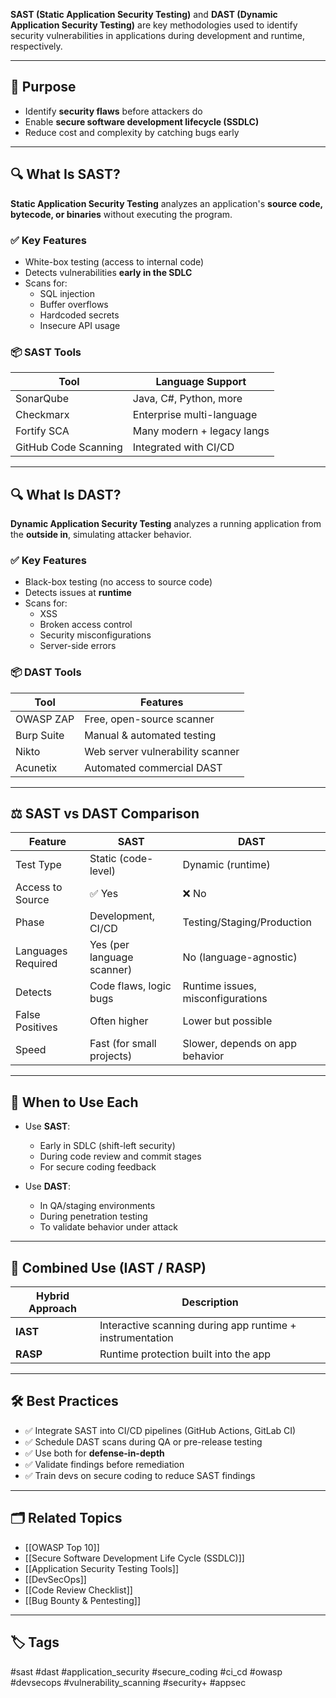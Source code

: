 **SAST (Static Application Security Testing)** and **DAST (Dynamic Application Security Testing)** are key methodologies used to identify security vulnerabilities in applications during development and runtime, respectively.

---

## 🎯 Purpose

- Identify **security flaws** before attackers do
- Enable **secure software development lifecycle (SSDLC)**
- Reduce cost and complexity by catching bugs early

---

## 🔍 What Is SAST?

**Static Application Security Testing** analyzes an application's **source code, bytecode, or binaries** without executing the program.

### ✅ Key Features

- White-box testing (access to internal code)
- Detects vulnerabilities **early in the SDLC**
- Scans for:
  - SQL injection
  - Buffer overflows
  - Hardcoded secrets
  - Insecure API usage

### 📦 SAST Tools

| Tool             | Language Support          |
|------------------|---------------------------|
| SonarQube        | Java, C#, Python, more     |
| Checkmarx        | Enterprise multi-language  |
| Fortify SCA      | Many modern + legacy langs |
| GitHub Code Scanning | Integrated with CI/CD  |

---

## 🔍 What Is DAST?

**Dynamic Application Security Testing** analyzes a running application from the **outside in**, simulating attacker behavior.

### ✅ Key Features

- Black-box testing (no access to source code)
- Detects issues at **runtime**
- Scans for:
  - XSS
  - Broken access control
  - Security misconfigurations
  - Server-side errors

### 📦 DAST Tools

| Tool           | Features                          |
|----------------|-----------------------------------|
| OWASP ZAP      | Free, open-source scanner         |
| Burp Suite     | Manual & automated testing        |
| Nikto          | Web server vulnerability scanner  |
| Acunetix       | Automated commercial DAST         |

---

## ⚖️ SAST vs DAST Comparison

| Feature              | **SAST**                          | **DAST**                            |
|----------------------|-----------------------------------|--------------------------------------|
| Test Type            | Static (code-level)               | Dynamic (runtime)                   |
| Access to Source     | ✅ Yes                            | ❌ No                               |
| Phase                | Development, CI/CD                | Testing/Staging/Production          |
| Languages Required   | Yes (per language scanner)        | No (language-agnostic)              |
| Detects              | Code flaws, logic bugs            | Runtime issues, misconfigurations   |
| False Positives      | Often higher                      | Lower but possible                  |
| Speed                | Fast (for small projects)         | Slower, depends on app behavior     |

---

## 🧠 When to Use Each

- Use **SAST**:
  - Early in SDLC (shift-left security)
  - During code review and commit stages
  - For secure coding feedback

- Use **DAST**:
  - In QA/staging environments
  - During penetration testing
  - To validate behavior under attack

---

## 🔐 Combined Use (IAST / RASP)

| Hybrid Approach | Description                                  |
|------------------|----------------------------------------------|
| **IAST**         | Interactive scanning during app runtime + instrumentation |
| **RASP**         | Runtime protection built into the app        |

---

## 🛠 Best Practices

- ✅ Integrate SAST into CI/CD pipelines (GitHub Actions, GitLab CI)
- ✅ Schedule DAST scans during QA or pre-release testing
- ✅ Use both for **defense-in-depth**
- ✅ Validate findings before remediation
- ✅ Train devs on secure coding to reduce SAST findings

---

## 🗂 Related Topics

- [[OWASP Top 10]]
- [[Secure Software Development Life Cycle (SSDLC)]]
- [[Application Security Testing Tools]]
- [[DevSecOps]]
- [[Code Review Checklist]]
- [[Bug Bounty & Pentesting]]

---

## 🏷 Tags

#sast #dast #application_security #secure_coding #ci_cd #owasp #devsecops #vulnerability_scanning #security+ #appsec

